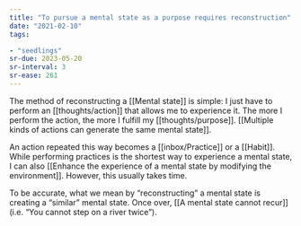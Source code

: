 ```yaml
---
title: "To pursue a mental state as a purpose requires reconstruction"
date: "2021-02-10"
tags:

- "seedlings"
sr-due: 2023-05-20
sr-interval: 3
sr-ease: 261
---
```


The method of reconstructing a [[Mental state]] is simple: I just have to perform an [[thoughts/action]] that allows me to experience it. The more I perform the action, the more I fulfill my [[thoughts/purpose]]. [[Multiple kinds of actions can generate the same mental state]].

An action repeated this way becomes a [[inbox/Practice]] or a [[Habit]]. While performing practices is the shortest way to experience a mental state, I can also [[Enhance the experience of a mental state by modifying the environment]]. However, this usually takes time.

To be accurate, what we mean by “reconstructing” a mental state is creating a “similar” mental state. Once over, [[A mental state cannot recur]] (i.e. “You cannot step on a river twice”).


